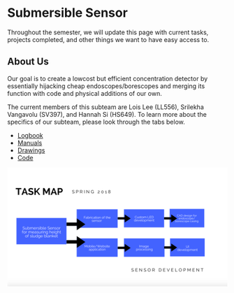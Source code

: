 # Submersible Sensor

Throughout the semester, we will update this page with current tasks, projects completed,
and other things we want to have easy access to.

## About Us

Our goal is to create a lowcost but efficient concentration detector by essentially hijacking 
cheap endoscopes/borescopes and merging its function with code and physical additions of our own.


The current members of this subteam are Lois Lee (LL556), Srilekha Vangavolu (SV397), and Hannah Si (HS649).
To learn more about the specifics of our subteam, please look through the tabs below.


* [Logbook](./logs/week1/week1.md)
* [Manuals](./manuals/manuals.md)
* [Drawings](./drawings/drawings.md)
* [Code](./code/code.md)



![](taskmap.jpg)
